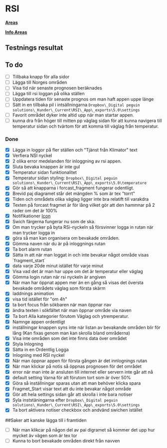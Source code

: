 # RSI

[**Areas**](http://163.172.101.14:8000/api//forecasts)

[**Info Areas**](http://163.172.101.14:8000/api//area/1427@1497772800)

## Testnings resultat

## To do
-[ ] Tillbaka knapp för alla sidor
-[ ] Lägga till Norges områden
-[ ] Visa tid när senaste prognosen beräknades
-[ ] Lägga till rsi loggan på olika ställen
-[ ] Uppdatera tiden för senaste prognos om man haft appen uppe länge
-[ ] Sätt in en tillbaka pil i intsällningarna `Dropbox\_Digital peguin solutions\_Kunder\_Current\RSI\_App\_exports\5.0\settings`
-[ ] Favorit området dyker inte altid upp när man startar appen.
-[ ] kunna dra från höger till mitten pp väglag sidan för att kunna navigera till 
    temperatur sidan och tvärtom för att komma till väglag från temperatur.

### Done
-[x] Lägga in loggor på fler ställen och "Tjänst från Klimator" text
-[x] Verfiera NSI nyckel
-[x] 2 olika error medelanden för inloggning av rsi appen.
-[x] Sluta bevaka knappen är inte gul
-[x] Temperatur sidan funktionalitet
-[x] Temperatur sidan styling: `Dropbox\_Digital peguin solutions\_Kunder\_Current\RSI\_App\_exports\5.0\temperature`
-[x] Gör så att knapparna i forcast_fragment fungerar odentligt.
-[x] Brevid paj diagramet står det mängden % som är tex "torrt"
-[x] Tiden och områdets olika väglag ligger inte bra relatift till varakdra
-[x] Texten på forcast fragmet är för lång vilket gör att den hammnar på 2 rader om det är 100%
-[x] Notifikationer [Icon](https://stackoverflow.com/questions/30795431/icon-not-displaying-in-notification-white-square-shown-instead)
-[x] Swich färgerna fungerar nu som de ska.
-[x] Om man trycker på byta RSi-nyckeln så försvinner logga in rutan när man trycker logga in
-[x] göra så man kan organisera om bevakade områden.
-[x] Gömma naven när du är på inloggnings rutan
-[x] Ta bort alarm rutan
-[x] Sätta in att när man loggat in och inte bevakar något område visas ´fragment_start´
-[x] data varje 20de minut istället för varje minut
-[x] Visa vad det är man har uppe om det är temperatur eller väglag
-[x] Gömma login rutan när rsi nyckeln är angiven
-[x] När man har öppnat appen mer än en gång så visas det översta bevakade områdets väglag som första skärm
-[x] laddnings animation
-[x] visa tid istället för "om 4h"
-[x] ta bort focus från sökbaren när man öppnar nav
-[x] ändra texten i sökfältet när man öppnar område via naven
-[x] Ta bort Alla kategorier förutom Väglag och ytremperatur.
-[x] Namnge appen ordentligt
-[x] inställningar knappen syns inte när listan av bevakande områden blir för lång
  (Kan fixas genom man kan skrolla bland områderna)
-[x] Visa inte områden som det inte finns data över området
-[x] Styla Inlogning
-[x] Sätta in en Ordentlig Logga
-[x] Inlogning med RSI nyckel
-[x] När man öppnar appen för första gången är det innlognings rutan
-[x] När man klickar på notis så öppnas prognosen för det området
-[x] error när man inte är ansluten till internet eller servern inte går att nå
-[x] default setting Varna för alt förutom tort som är över 50%
-[x] Göra så inställningar sparas utan att man behöver klicka spara
-[x] Fragmet_Start visar text att du inte bevakar något område
-[x] Gör att hela settings sidan går att skrolla i inte bara notiser
-[x] Syla inststäningarna efter `Dropbox\_Digital peguin solutions\_Kunder\_Current\RSI\_App\_exports\5.0\settings`
-[x] Ta bort aktivera notiser checkbox och andvänd swichen istället

##Saker att kanske lägga till i framtiden
-[ ] När man klikcar på någon del av pai 
    digramet så kommer det upp hur mycket äv vägen som är tex tor
-[ ] Kunna to bort bevakade områden direkt från navven
